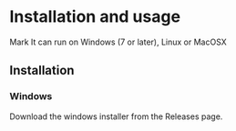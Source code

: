 # Installation and usage

Mark It can run on Windows (7 or later), Linux or MacOSX

  

## Installation

### Windows

Download the windows installer from the Releases page.